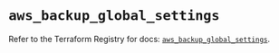 # `aws_backup_global_settings`

Refer to the Terraform Registry for docs: [`aws_backup_global_settings`](https://registry.terraform.io/providers/hashicorp/aws/6.16.0/docs/resources/backup_global_settings).
